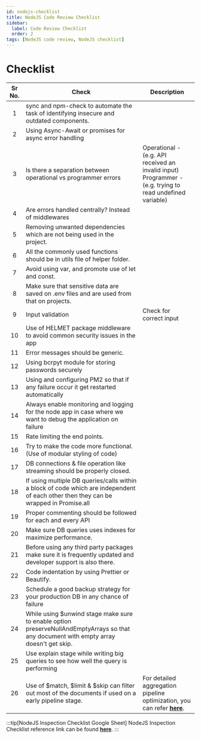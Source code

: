 ```yaml
---
id: nodejs-checklist
title: NodeJS Code Review Checklist
sidebar:
  label: Code Review Checklist
  order: 2
tags: [NodeJS code review, NodeJS checklist]
---
```


# Checklist

Sr No. | Check | Description |
:-: | --- | --- 
1 | sync and npm-check to automate the task of identifying insecure and outdated components. |
2 | Using Async-Await or promises for async error handling |
3 | Is there a separation between operational vs programmer errors | Operational - (e.g. API received an invalid input) <br /> Programmer - (e.g. trying to read undefined variable)
4 | Are errors handled centrally? Instead of middlewares |
5 | Removing unwanted dependencies which are not being used in the project. |
6 | All the commonly used functions should be in utils file of helper folder. |
7 | Avoid using var, and promote use of let and const. |
8 | Make sure that sensitive data are saved on .env files and are used from that on projects. |
9 | Input validation | Check for correct input
10 | Use of HELMET package middleware to avoid common security issues in the app |
11 | Error messages should be generic. |
12 | Using bcrpyt module for storing passwords securely |
13 | Using and configuring PM2 so that if any failure occur it get restarted automatically |
14 | Always enable monitoring and logging for the node app in case where we want to debug the application on failure |
15 | Rate limiting the end points. |
16 | Try to make the code more functional. (Use of modular styling of code) |
17 | DB connections & file operation like streaming should be properly closed. |
18 | If using multiple DB queries/calls within a block of code which are independent of each other then they can be wrapped in Promise.all |
19 | Proper commenting should be followed for each and every API |
20 | Make sure DB queries uses indexes for maximize performance. |
21 | Before using any third party packages make sure it is frequently updated and developer support is also there. |
22 | Code indentation by using Prettier or Beautify.|
23 | Schedule a good backup strategy for your production DB in any chance of failure |
24 | While using $unwind stage make sure to enable option preserveNullAndEmptyArrays so that any document with empty array doesn't get skip. |
25 | Use explain stage while writing big queries to see how well the query is performing |
26 | Use of $match, $limit & $skip can filter out most of the documents if used on a early pipeline stage. | For detailed aggregation pipeline optimization, you can refer [**here**](https://docs.mongodb.com/manual/core/aggregation-pipeline-optimization/).

:::tip[NodeJS Inspection Checklist Google Sheet]
NodeJS Inspection Checklist reference link can be found [**here**](https://docs.google.com/spreadsheets/d/1kbpSVE_ysY8Is5qvuWfCDTTTMp_Wtt5js7FBZzqGODk/edit#gid=30339181).
:::
